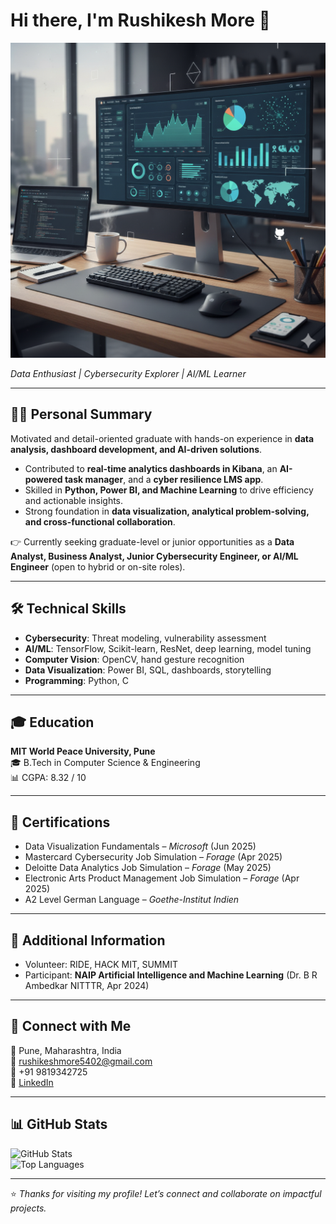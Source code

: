 # Hi there, I'm Rushikesh More 👋  

<img src="https://github.com/Rushi5m/Rushi5m/blob/main/Gemini_Generated_Image_syw07csyw07csyw0.png" alt="Banner" width="600"/>

<!-- Replace the link above with your own image or GIF -->

*Data Enthusiast | Cybersecurity Explorer | AI/ML Learner*  

---

## 👨‍💻 Personal Summary  
Motivated and detail-oriented graduate with hands-on experience in **data analysis, dashboard development, and AI-driven solutions**.  

- Contributed to **real-time analytics dashboards in Kibana**, an **AI-powered task manager**, and a **cyber resilience LMS app**.  
- Skilled in **Python, Power BI, and Machine Learning** to drive efficiency and actionable insights.  
- Strong foundation in **data visualization, analytical problem-solving, and cross-functional collaboration**.  

👉 Currently seeking graduate-level or junior opportunities as a **Data Analyst, Business Analyst, Junior Cybersecurity Engineer, or AI/ML Engineer** (open to hybrid or on-site roles).  

---

## 🛠️ Technical Skills  
- **Cybersecurity**: Threat modeling, vulnerability assessment  
- **AI/ML**: TensorFlow, Scikit-learn, ResNet, deep learning, model tuning  
- **Computer Vision**: OpenCV, hand gesture recognition  
- **Data Visualization**: Power BI, SQL, dashboards, storytelling  
- **Programming**: Python, C  

---

## 🎓 Education  
**MIT World Peace University, Pune**  
🎓 B.Tech in Computer Science & Engineering  
📊 CGPA: 8.32 / 10  

---

## 📜 Certifications  
- Data Visualization Fundamentals – *Microsoft* (Jun 2025)  
- Mastercard Cybersecurity Job Simulation – *Forage* (Apr 2025)  
- Deloitte Data Analytics Job Simulation – *Forage* (May 2025)  
- Electronic Arts Product Management Job Simulation – *Forage* (Apr 2025)  
- A2 Level German Language – *Goethe-Institut Indien*  

---

## 🙌 Additional Information  
- Volunteer: RIDE, HACK MIT, SUMMIT  
- Participant: **NAIP Artificial Intelligence and Machine Learning** (Dr. B R Ambedkar NITTTR, Apr 2024)  

---

## 📍 Connect with Me  
📍 Pune, Maharashtra, India  
📧 [rushikeshmore5402@gmail.com](mailto:rushikeshmore5402@gmail.com)  
📱 +91 9819342725  
🔗 [LinkedIn](https://www.linkedin.com/in/rushikesh-more-14b622213/)  

---

## 📊 GitHub Stats  
![GitHub Stats](https://github-readme-stats.vercel.app/api?username=rushikeshmore&show_icons=true&theme=default)  
![Top Languages](https://github-readme-stats.vercel.app/api/top-langs/?username=rushikeshmore&layout=compact)  

---
⭐️ *Thanks for visiting my profile! Let’s connect and collaborate on impactful projects.*
